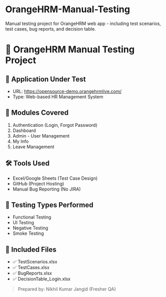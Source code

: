 # OrangeHRM-Manual-Testing
Manual testing project for OrangeHRM web app - including test scenarios, test cases, bug reports, and decision table.

# 🧪 OrangeHRM Manual Testing Project

## 🔗 Application Under Test
- URL: https://opensource-demo.orangehrmlive.com/
- Type: Web-based HR Management System

## 🧱 Modules Covered
1. Authentication (Login, Forgot Password)
2. Dashboard
3. Admin - User Management
4. My Info
5. Leave Management

## 🛠️ Tools Used
- Excel/Google Sheets (Test Case Design)
- GitHub (Project Hosting)
- Manual Bug Reporting (No JIRA)

## 🎯 Testing Types Performed
- Functional Testing
- UI Testing
- Negative Testing
- Smoke Testing

## 📁 Included Files
- ✅ TestScenarios.xlsx
- ✅ TestCases.xlsx
- ✅ BugReports.xlsx
- ✅ DecisionTable_Login.xlsx

> Prepared by: Nikhil Kumar Jangid (Fresher QA)
